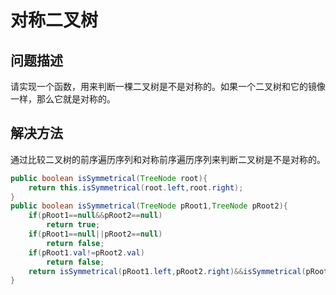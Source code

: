 # 对称二叉树
## 问题描述
请实现一个函数，用来判断一棵二叉树是不是对称的。如果一个二叉树和它的镜像一样，那么它就是对称的。
## 解决方法
通过比较二叉树的前序遍历序列和对称前序遍历序列来判断二叉树是不是对称的。
```java
public boolean isSymmetrical(TreeNode root){
    return this.isSymmetrical(root.left,root.right);
}
public boolean isSymmetrical(TreeNode pRoot1,TreeNode pRoot2){
    if(pRoot1==null&&pRoot2==null)
        return true;
    if(pRoot1==null||pRoot2==null)
        return false;
    if(pRoot1.val!=pRoot2.val)
        return false;
    return isSymmetrical(pRoot1.left,pRoot2.right)&&isSymmetrical(pRoot1.right,pRoot2.left);
}
```
